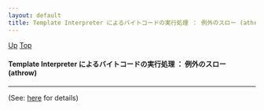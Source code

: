 ```yaml
---
layout: default
title: Template Interpreter によるバイトコードの実行処理 ： 例外のスロー (athrow)
---
```

[Up](noaqS079AL.html) [Top](../index.html)

#### Template Interpreter によるバイトコードの実行処理 ： 例外のスロー (athrow)

--- 
(See: [here](no2114VSZ.html) for details)






